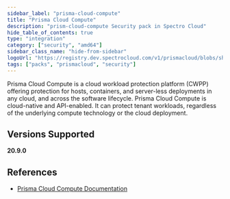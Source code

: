 ```yaml
---
sidebar_label: "prisma-cloud-compute"
title: "Prisma Cloud Compute"
description: "prism-cloud-compute Security pack in Spectro Cloud"
hide_table_of_contents: true
type: "integration"
category: ["security", "amd64"]
sidebar_class_name: "hide-from-sidebar"
logoUrl: "https://registry.dev.spectrocloud.com/v1/prismacloud/blobs/sha256:9ddb035af0e9f299e5df178ebb3153e90383a5e42ded2c1a3f6c9470dd851c12?type=image/png"
tags: ["packs", "prismacloud", "security"]
---
```


Prisma Cloud Compute is a cloud workload protection platform (CWPP) offering protection for hosts, containers, and
server-less deployments in any cloud, and across the software lifecycle. Prisma Cloud Compute is cloud-native and
API-enabled. It can protect tenant workloads, regardless of the underlying compute technology or the cloud deployment.

## Versions Supported

<Tabs queryString="versions">

<TabItem label="20.9.x" value="20.9.x">

**20.9.0**

</TabItem>
</Tabs>

## References

- [Prisma Cloud Compute Documentation](https://docs.paloaltonetworks.com/prisma/prisma-cloud)
